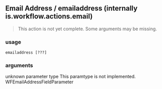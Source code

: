 
## Email Address / emailaddress (internally is.workflow.actions.email)

> This action is not yet complete. Some arguments may be missing.

### usage
`emailaddress [???]`

### arguments
unknown parameter type This paramtype is not implemented. WFEmailAddressFieldParameter
